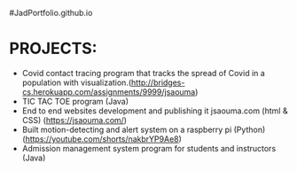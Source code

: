 #JadPortfolio.github.io
# PROJECTS:

  * Covid contact tracing program that tracks the spread of Covid in a population with visualization.(http://bridges-cs.herokuapp.com/assignments/9999/jsaouma)
  * TIC TAC TOE program (Java)
  * End to end websites development and publishing it jsaouma.com (html & CSS) (https://jsaouma.com/)
  * Built motion-detecting and alert system on a raspberry pi (Python) (https://youtube.com/shorts/nakbrYP9Ae8)
  * Admission management system program for students and instructors (Java)
